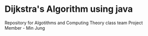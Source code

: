 # Dijkstra's Algorithm using java
Repository for Algotithms and Computing Theory class team Project
Member - Min Jung

